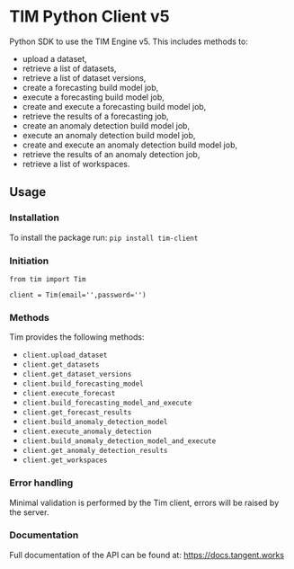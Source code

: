 # TIM Python Client v5

Python SDK to use the TIM Engine v5. This includes methods to:

- upload a dataset,
- retrieve a list of datasets,
- retrieve a list of dataset versions,
- create a forecasting build model job,
- execute a forecasting build model job,
- create and execute a forecasting build model job,
- retrieve the results of a forecasting job,
- create an anomaly detection build model job,
- execute an anomaly detection build model job,
- create and execute an anomaly detection build model job,
- retrieve the results of an anomaly detection job,
- retrieve a list of workspaces.

## Usage

### Installation

To install the package run: `pip install tim-client`

### Initiation

```
from tim import Tim

client = Tim(email='',password='')
```

### Methods

Tim provides the following methods:

- `client.upload_dataset`
- `client.get_datasets`
- `client.get_dataset_versions`
- `client.build_forecasting_model`
- `client.execute_forecast`
- `client.build_forecasting_model_and_execute`
- `client.get_forecast_results`
- `client.build_anomaly_detection_model`
- `client.execute_anomaly_detection`
- `client.build_anomaly_detection_model_and_execute`
- `client.get_anomaly_detection_results`
- `client.get_workspaces`

### Error handling

Minimal validation is performed by the Tim client, errors will be raised by the server.

### Documentation

Full documentation of the API can be found at: https://docs.tangent.works
